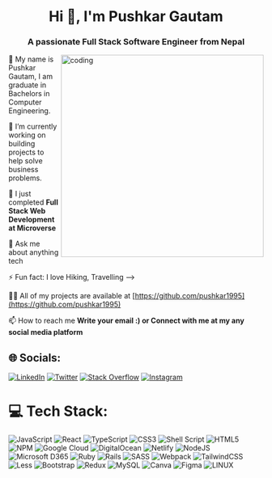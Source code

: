 <h1 align="center">Hi 👋, I'm Pushkar Gautam</h1>
<h3 align="center">A passionate Full Stack Software Engineer from Nepal</h3>
<img align="right" alt="coding" width="400" src="https://mycannabisaccountant.com/wp-content/uploads/2022/02/e87c5693979173.5e7f9c4d14e64.gif">

👋 My name is Pushkar Gautam, I am graduate in Bachelors in Computer Engineering.

🔭 I’m currently working on building projects to help solve business problems.

🌱 I just completed **Full Stack Web Development at Microverse** 
    
💬 Ask me about anything tech 

⚡ Fun fact: I love Hiking, Travelling -->

👨‍💻 All of my projects are available at [https://github.com/pushkar1995](https://github.com/pushkar1995)

📫 How to reach me **Write your email :) or Connect with me at my any social media platform**

## 🌐 Socials:
[![LinkedIn](https://img.shields.io/badge/LinkedIn-%230077B5.svg?logo=linkedin&logoColor=white)](https://www.linkedin.com/in/pushkar-gautam/)
[![Twitter](https://img.shields.io/badge/Twitter-%231DA1F2.svg?logo=Twitter&logoColor=white)](https://twitter.com/Pushkar9951)
[![Stack Overflow](https://img.shields.io/badge/-Stackoverflow-FE7A16?logo=stack-overflow&logoColor=white)](https://stackoverflow.com/users/10170666/pushkar-gautam) 
[![Instagram](https://img.shields.io/badge/Instagram-%23E4405F.svg?logo=Instagram&logoColor=white)](https://www.instagram.com/puskar____/) 

# 💻 Tech Stack:
![JavaScript](https://img.shields.io/badge/javascript-%23323330.svg?style=for-the-badge&logo=javascript&logoColor=%23F7DF1E) ![React](https://img.shields.io/badge/react-%2320232a.svg?style=for-the-badge&logo=react&logoColor=%2361DAFB) ![TypeScript](https://img.shields.io/badge/typescript-%23007ACC.svg?style=for-the-badge&logo=typescript&logoColor=white) ![CSS3](https://img.shields.io/badge/css3-%231572B6.svg?style=for-the-badge&logo=css3&logoColor=white) ![Shell Script](https://img.shields.io/badge/shell_script-%23121011.svg?style=for-the-badge&logo=gnu-bash&logoColor=white) ![HTML5](https://img.shields.io/badge/html5-%23E34F26.svg?style=for-the-badge&logo=html5&logoColor=white) ![NPM](https://img.shields.io/badge/npm-%23E34F26.svg?style=for-the-badge&logo=npm&logoColor=white) ![Google Cloud](https://img.shields.io/badge/Google%20Cloud-%234285F4.svg?style=for-the-badge&logo=google-cloud&logoColor=white) ![DigitalOcean](https://img.shields.io/badge/DigitalOcean%20Cloud-%234285F4.svg?style=for-the-badge&logo=digitalocean&logoColor=white) ![Netlify](https://img.shields.io/badge/netlify-%23000000.svg?style=for-the-badge&logo=netlify&logoColor=#00C7B7) ![NodeJS](https://img.shields.io/badge/NodeJS-%233F4F75.svg?style=for-the-badge&logo=nodejs&logoColor=white) ![Microsoft D365](https://img.shields.io/badge/MicrosoftD365-F80000?style=for-the-badge&logo=microsoftd365&logoColor=white)
![Ruby](https://img.shields.io/badge/ruby-%23CC342D.svg?style=for-the-badge&logo=ruby&logoColor=white) ![Rails](https://img.shields.io/badge/rails-%23CC0000.svg?style=for-the-badge&logo=ruby-on-rails&logoColor=white) ![SASS](https://img.shields.io/badge/SASS-hotpink.svg?style=for-the-badge&logo=SASS&logoColor=white) ![Webpack](https://img.shields.io/badge/webpack-%2335495e.svg?style=for-the-badge&logo=webpack&logoColor=%234FC08D) ![TailwindCSS](https://img.shields.io/badge/tailwindcss-%2338B2AC.svg?style=for-the-badge&logo=tailwind-css&logoColor=white) ![Less](https://img.shields.io/badge/less-2B4C80?style=for-the-badge&logo=less&logoColor=white) ![Bootstrap](https://img.shields.io/badge/bootstrap-%23563D7C.svg?style=for-the-badge&logo=bootstrap&logoColor=white) ![Redux](https://img.shields.io/badge/redux-%23593d88.svg?style=for-the-badge&logo=redux&logoColor=white) ![MySQL](https://img.shields.io/badge/mysql-%2300f.svg?style=for-the-badge&logo=mysql&logoColor=white) ![Canva](https://img.shields.io/badge/Canva-%2300C4CC.svg?style=for-the-badge&logo=Canva&logoColor=white) ![Figma](https://img.shields.io/badge/figma-%23F24E1E.svg?style=for-the-badge&logo=figma&logoColor=white) ![LINUX](https://img.shields.io/badge/Linux-FCC624?style=for-the-badge&logo=linux&logoColor=black)
